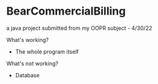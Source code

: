 # BearCommercialBilling
a java project submitted from my OOPR subject - 4/30/22

What's working?

- The whole program itself

What's not working?

- Database
